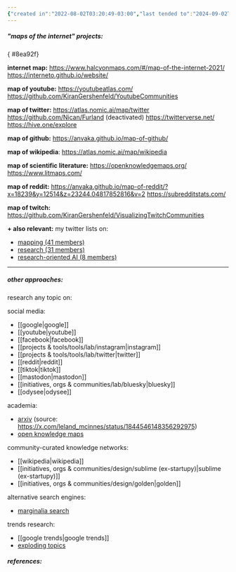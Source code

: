 ```yaml
---
{"created in":"2022-08-02T03:20:49-03:00","last tended to":"2024-09-02T15:03:03-03:00","tags":["mapping","inquiry","knowledgemanagement","sensemaking","socialsensemaking","project","design","lab","🌿","curation","research"],"created":"2022-08-02T03:20:49.017-03:00","updated":"2025-01-22T16:10:27.097-03:00","dg-publish":true,"relevancescore":95,"notestage":["🌿"],"permalink":"/projects-and-tools/made-by-me/lab/internet-mapping/","dgPassFrontmatter":true}
---
```


##### "maps of the internet" projects:
{ #8ea92f}


**internet map:**
https://www.halcyonmaps.com/#/map-of-the-internet-2021/
https://interneto.github.io/website/

**map of youtube:**
https://youtubeatlas.com/
https://github.com/KiranGershenfeld/YoutubeCommunities

**map of twitter:**
https://atlas.nomic.ai/map/twitter
https://github.com/Nican/Furland (deactivated)
https://twitterverse.net/
https://hive.one/explore

**map of github:**
https://anvaka.github.io/map-of-github/

**map of wikipedia**:
https://atlas.nomic.ai/map/wikipedia

**map of scientific literature:**
https://openknowledgemaps.org/
https://www.litmaps.com/

**map of reddit:**
https://anvaka.github.io/map-of-reddit/?x=18239&y=12514&z=23244.04817852816&v=2
https://subredditstats.com/

**map of twitch:** https://github.com/KiranGershenfeld/VisualizingTwitchCommunities

**+ also relevant:**
my twitter lists on:
- [mapping (41 members)](https://twitter.com/i/lists/1471092243159257094)
- [research (31 members)](https://twitter.com/i/lists/1597437174126989314)
- [research-oriented AI (8 members)](https://twitter.com/i/lists/1661523121029931019)

---
##### other approaches:

research any topic on:

social media:
- [[google\|google]]
- [[youtube\|youtube]]
- [[facebook\|facebook]]
- [[projects & tools/tools/lab/instagram\|instagram]]
- [[projects & tools/tools/lab/twitter\|twitter]]
- [[reddit\|reddit]]
- [[tiktok\|tiktok]]
- [[mastodon\|mastodon]]
- [[initiatives, orgs & communities/lab/bluesky\|bluesky]]
- [[odysee\|odysee]]

academia:
- [arxiv](https://lmcinnes.github.io/datamapplot_examples/arXiv/) (source: https://x.com/leland_mcinnes/status/1844546148356292975)
- [open knowledge maps](https://openknowledgemaps.org/)

community-curated knowledge networks:
- [[wikipedia\|wikipedia]]
- [[initiatives, orgs & communities/design/sublime (ex-startupy)\|sublime (ex-startupy)]]
- [[initiatives, orgs & communities/design/golden\|golden]]

alternative search engines:
- [marginalia search](https://search.marginalia.nu/)

trends research:
- [[google trends\|google trends]]
- [exploding topics](https://explodingtopics.com/)

##### references:
